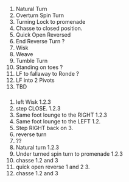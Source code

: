 1. Natural Turn
2. Overturn Spin Turn
3. Turning Lock to promenade
4. Chasse to closed position.
5. Quick Open Reversed
6. End Reverse Turn ?
7. Wisk
8. Weave
9. Tumble Turn
10. Standing on toes ?
11. LF to fallaway to Ronde ?
12. LF into 2 Pivots
13. TBD


###

1. left Wisk 1.2.3
2. step CLOSE. 1.2.3
3. Same foot lounge to the RIGHT 1.2.3
4. Same foot lounge to the LEFT 1.2.
5. Step RIGHT back on 3.
6. reverse turn
7. ??
8. Natural turn 1.2.3
9. Under turned spin turn to promenade 1.2.3
10. chasse 1.2 and 3
11. quick open reverse 1 and 2 3.
12. chasse 1.2 and 3
